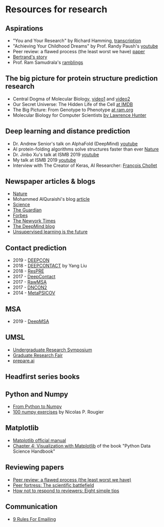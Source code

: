 # Resources for research

## Aspirations
* "You and Your Research" by Richard Hamming, [transcription](http://www.cs.virginia.edu/~robins/YouAndYourResearch.html)
* "Achieving Your Childhood Dreams" by Prof. Randy Paush's [youtube](https://www.youtube.com/watch?v=ji5_MqicxSo)
* Peer review: a flawed process (the least worst we have) [paper](https://www.ncbi.nlm.nih.gov/pmc/articles/PMC1420798/)
* <a href="http://www.newyorker.com/magazine/2014/07/21/one-of-a-kind-2">Bertrand's story</a>
* Prof. Ram Samudrala's&nbsp;<a href="http://ram.org/ramblings/ramblings.html">ramblings</a>

## The big picture for protein structure prediction research
* Central Dogma of Molecular Biology, [video1](https://www.youtube.com/watch?v=gG7uCskUOrA) and [video2](https://www.youtube.com/watch?v=KIvBn6gfRgY)
* Our Secret Universe: The Hidden Life of the Cell [at IMDB](https://www.imdb.com/title/tt2525604/)
* The Big Picture: From Genotype to Phenotype [at ram.org](http://ram.org/compbio/big_picture.html)
* Molecular Biology for Computer Scientists [by Lawrence Hunter](https://www.cs.princeton.edu/~mona/IntroMaterials/hunter-bio-for-CS.pdf)

## Deep learning and distance prediction
* Dr. Andrew Senior's talk on AlphaFold (DeepMind) [youtube](https://www.youtube.com/watch?v=uQ1uVbrIv-Q)
* AI protein-folding algorithms solve structures faster than ever [Nature](https://www.nature.com/articles/d41586-019-01357-6)
* Dr. Jinbo Xu's talk at ISMB 2019 [youtube](https://www.youtube.com/watch?v=qAm22TRtgOU)
* My talk at ISMB 2019 [youtube](https://www.youtube.com/watch?v=HqjjZHGw4Ac)
* Interview with The Creator of Keras, AI Researcher: [François Chollet](https://hackernoon.com/interview-with-the-creator-of-keras-ai-researcher-fran%C3%A7ois-chollet-823cf1099b7c)

## Newspaper articles & blogs
* [Nature](https://www.nature.com/articles/d41586-019-01357-6)
* Mohammed AlQuraishi's blog [article](https://moalquraishi.wordpress.com/2018/12/09/alphafold-casp13-what-just-happened/)
* [Science](https://www.sciencemag.org/news/2018/12/google-s-deepmind-aces-protein-folding)
* [The Guardian](https://www.theguardian.com/science/2018/dec/02/google-deepminds-ai-program-alphafold-predicts-3d-shapes-of-proteins)
* [Forbes](https://www.forbes.com/sites/samshead/2018/12/03/deepmind-starts-to-show-how-ai-can-be-used-to-solve-scientific-problems)
* [The Newyork Times](https://www.nytimes.com/2019/02/05/technology/artificial-intelligence-drug-research-deepmind.html)
* [The DeepMind blog](https://deepmind.com/blog/alphafold)
* [Unsupervised learning is the future](https://moalquraishi.wordpress.com/2019/04/01/the-future-of-protein-science-will-not-be-supervised/)

## Contact prediction
* 2019 - [DEEPCON](https://github.com/ba-lab/DEEPCON)
* 2018 - [DEEPCONTACT](https://github.com/largelymfs/deepcontact) by Yang Liu
* 2018 - [ResPRE](https://github.com/leeyang/ResPRE)
* 2017 - [DeepContact](https://github.com/largelymfs/deepcontact)
* 2017 - [RawMSA](https://bitbucket.org/clami66/rawmsa/src/master/)
* 2017 - [DNCON2](https://github.com/multicom-toolbox/DNCON2)
* 2014 - [MetaPSICOV](https://github.com/psipred/metapsicov)

## MSA
* 2019 - [DeepMSA](https://zhanglab.ccmb.med.umich.edu/DeepMSA/)

## UMSL
* [Undergraduate Research Symposium](https://www.umsl.edu/divisions/artscience/undg-research/URSW.html)
* [Graduate Research Fair](https://www.umsl.edu/gradschool/events/grad-research-fair.html)
* [prepare.ai](https://prepare.ai/conference/)

## Headfirst series books

## Python and Numpy
* [From Python to Numpy](https://www.labri.fr/perso/nrougier/from-python-to-numpy/)
* [100 numpy exercises](https://github.com/rougier/numpy-100/blob/master/100_Numpy_exercises.ipynb) by Nicolas P. Rougier

## Matplotlib
* [Matplotlib official manual](https://matplotlib.org/Matplotlib.pdf)
* [Chapter 4: Visualization with Matplotlib](https://tanthiamhuat.files.wordpress.com/2018/04/pythondatasciencehandbook.pdf) of the book "Python Data Science Handbook"

## Reviewing papers
* [Peer review: a flawed process (the least worst we have)](https://www.ncbi.nlm.nih.gov/pmc/articles/PMC1420798/)
* [Peer fortress: The scientific battlefield](http://matt.might.net/articles/peer-fortress/)
* [How not to respond to reviewers: Eight simple tips](http://blogs.nature.com/naturejobs/2016/08/19/how-not-to-respond-to-reviewers-eight-simple-tips/)

## Communication
* [9 Rules For Emailing](https://time.com/3425368/google-email-rules/)


